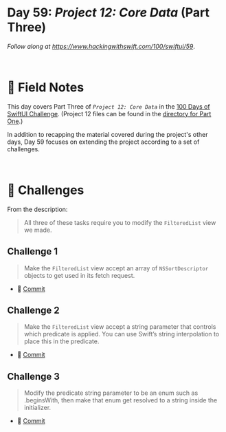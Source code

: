 # Day 59: _Project 12: Core Data_ (Part Three)

_Follow along at https://www.hackingwithswift.com/100/swiftui/59_.

<br/>


# 📒 Field Notes

This day covers Part Three of _`Project 12: Core Data`_ in the [100 Days of SwiftUI Challenge](https://www.hackingwithswift.com/100/swiftui/59). (Project 12 files can be found in the [directory for Part One](../day-057/).)


In addition to recapping the material covered during the project's other days, Day 59 focuses on extending the project according to a set of challenges.

<br/>


# 🥅 Challenges

From the description:

> All three of these tasks require you to modify the `FilteredList` view we made.



## Challenge 1

> Make the `FilteredList` view accept an array of `NSSortDescriptor` objects to get used in its fetch request.


- 🔗 [Commit](https://github.com/CypherPoet/100-days-of-swiftui/commit/5682c61469f8ef87bf91d26ced7ee25b9e39dd8e)



## Challenge 2

> Make the `FilteredList` view accept a string parameter that controls which predicate is applied. You can use Swift’s string interpolation to place this in the predicate.

- 🔗 [Commit](https://github.com/CypherPoet/100-days-of-swiftui/commit/241e97cf17cc79c903a4e3bd51a7421fff653d14)



## Challenge 3

> Modify the predicate string parameter to be an enum such as .beginsWith, then make that enum get resolved to a string inside the initializer.

- 🔗 [Commit](https://github.com/CypherPoet/100-days-of-swiftui/commit/b42f48bc1955442c5ceb2f0d175fd36de29073b5)



<br/>

